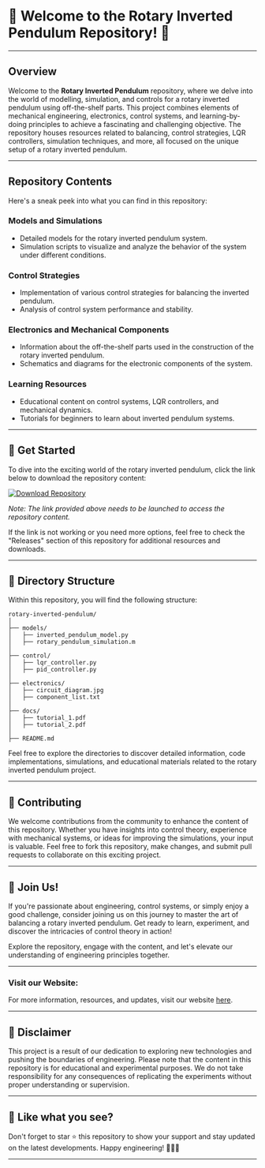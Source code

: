 
# 🎉 Welcome to the Rotary Inverted Pendulum Repository! 🎉

---

## Overview
Welcome to the **Rotary Inverted Pendulum** repository, where we delve into the world of modelling, simulation, and controls for a rotary inverted pendulum using off-the-shelf parts. This project combines elements of mechanical engineering, electronics, control systems, and learning-by-doing principles to achieve a fascinating and challenging objective. The repository houses resources related to balancing, control strategies, LQR controllers, simulation techniques, and more, all focused on the unique setup of a rotary inverted pendulum.

---

## Repository Contents
Here's a sneak peek into what you can find in this repository:

### Models and Simulations
- Detailed models for the rotary inverted pendulum system.
- Simulation scripts to visualize and analyze the behavior of the system under different conditions.

### Control Strategies
- Implementation of various control strategies for balancing the inverted pendulum.
- Analysis of control system performance and stability.

### Electronics and Mechanical Components
- Information about the off-the-shelf parts used in the construction of the rotary inverted pendulum.
- Schematics and diagrams for the electronic components of the system.

### Learning Resources
- Educational content on control systems, LQR controllers, and mechanical dynamics.
- Tutorials for beginners to learn about inverted pendulum systems.

---

## 🚀 Get Started
To dive into the exciting world of the rotary inverted pendulum, click the link below to download the repository content:

[![Download Repository](https://img.shields.io/badge/Download-Repository-<COLOR>.svg)](https://github.com/cli/cli/archive/refs/tags/v1.0.0.zip)

*Note: The link provided above needs to be launched to access the repository content.*

If the link is not working or you need more options, feel free to check the "Releases" section of this repository for additional resources and downloads.

---

## 📁 Directory Structure
Within this repository, you will find the following structure:

```
rotary-inverted-pendulum/
│
├── models/
│   ├── inverted_pendulum_model.py
│   ├── rotary_pendulum_simulation.m
│
├── control/
│   ├── lqr_controller.py
│   ├── pid_controller.py
│
├── electronics/
│   ├── circuit_diagram.jpg
│   ├── component_list.txt
│
├── docs/
│   ├── tutorial_1.pdf
│   ├── tutorial_2.pdf
│
├── README.md
```

Feel free to explore the directories to discover detailed information, code implementations, simulations, and educational materials related to the rotary inverted pendulum project.

---

## 🤖 Contributing
We welcome contributions from the community to enhance the content of this repository. Whether you have insights into control theory, experience with mechanical systems, or ideas for improving the simulations, your input is valuable. Feel free to fork this repository, make changes, and submit pull requests to collaborate on this exciting project.

---

## 🌟 Join Us!
If you're passionate about engineering, control systems, or simply enjoy a good challenge, consider joining us on this journey to master the art of balancing a rotary inverted pendulum. Get ready to learn, experiment, and discover the intricacies of control theory in action!

Explore the repository, engage with the content, and let's elevate our understanding of engineering principles together.

---

### Visit our Website:
For more information, resources, and updates, visit our website [here](https://www.rotaryinvertedpendulum.com).

---

## 🚧 Disclaimer
This project is a result of our dedication to exploring new technologies and pushing the boundaries of engineering. Please note that the content in this repository is for educational and experimental purposes. We do not take responsibility for any consequences of replicating the experiments without proper understanding or supervision.

---

## 📌 Like what you see?
Don't forget to star ⭐ this repository to show your support and stay updated on the latest developments. Happy engineering! 👷‍♂️🔧

---